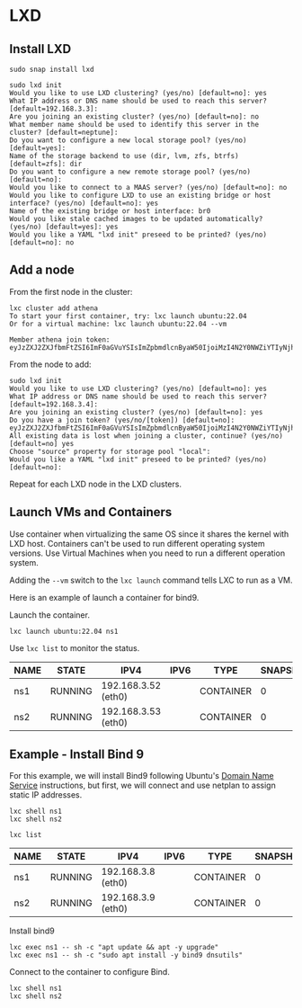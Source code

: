 # LXD

## Install LXD

```shell
sudo snap install lxd
```

```shell
sudo lxd init
Would you like to use LXD clustering? (yes/no) [default=no]: yes
What IP address or DNS name should be used to reach this server? [default=192.168.3.3]:
Are you joining an existing cluster? (yes/no) [default=no]: no
What member name should be used to identify this server in the cluster? [default=neptune]:
Do you want to configure a new local storage pool? (yes/no) [default=yes]:
Name of the storage backend to use (dir, lvm, zfs, btrfs) [default=zfs]: dir
Do you want to configure a new remote storage pool? (yes/no) [default=no]:
Would you like to connect to a MAAS server? (yes/no) [default=no]: no
Would you like to configure LXD to use an existing bridge or host interface? (yes/no) [default=no]: yes
Name of the existing bridge or host interface: br0
Would you like stale cached images to be updated automatically? (yes/no) [default=yes]: yes
Would you like a YAML "lxd init" preseed to be printed? (yes/no) [default=no]: no
```

## Add a node

From the first node in the cluster:

```shell
lxc cluster add athena
To start your first container, try: lxc launch ubuntu:22.04
Or for a virtual machine: lxc launch ubuntu:22.04 --vm

Member athena join token:
eyJzZXJ2ZXJfbmFtZSI6ImF0aGVuYSIsImZpbmdlcnByaW50IjoiMzI4N2Y0NWZiYTIyNjhmNTE0MzNjMmYxNzhhNWM2NjgxOGEwZjEwMjZjYjM3NGYyY2VjMjI0NzFkY2Y4ZGEzZSIsImFkZHJlc3NlcyI6WyIxOTIuMTY4LjMuMzo4NDQzIl0sInNlY3JldCI6ImYwODllZjM1ZDgzZDk0MTQ0M2ViMmM2NTI5NDZjODM4MjRmYmZiODRlOTMxNjA1NGU0ODNhYjZiZjFlYzJmOTMiLCJleHBpcmVzX2F0IjoiMjAyMy0xMi0yOFQxOTo0Nzo1Ni4zMDU5MDQ4MDYtMDY6MDAifQ==
```

From the node to add:

```shell
sudo lxd init
Would you like to use LXD clustering? (yes/no) [default=no]: yes
What IP address or DNS name should be used to reach this server? [default=192.168.3.4]:
Are you joining an existing cluster? (yes/no) [default=no]: yes
Do you have a join token? (yes/no/[token]) [default=no]: eyJzZXJ2ZXJfbmFtZSI6ImF0aGVuYSIsImZpbmdlcnByaW50IjoiMzI4N2Y0NWZiYTIyNjhmNTE0MzNjMmYxNzhhNWM2NjgxOGEwZjEwMjZjYjM3NGYyY2VjMjI0NzFkY2Y4ZGEzZSIsImFkZHJlc3NlcyI6WyIxOTIuMTY4LjMuMzo4NDQzIl0sInNlY3JldCI6ImYwODllZjM1ZDgzZDk0MTQ0M2ViMmM2NTI5NDZjODM4MjRmYmZiODRlOTMxNjA1NGU0ODNhYjZiZjFlYzJmOTMiLCJleHBpcmVzX2F0IjoiMjAyMy0xMi0yOFQxOTo0Nzo1Ni4zMDU5MDQ4MDYtMDY6MDAifQ==
All existing data is lost when joining a cluster, continue? (yes/no) [default=no] yes
Choose "source" property for storage pool "local":
Would you like a YAML "lxd init" preseed to be printed? (yes/no) [default=no]:
```

Repeat for each LXD node in the LXD clusters.

## Launch VMs and Containers

Use container when virtualizing the same OS since it shares the kernel with LXD host. Containers can't be used to run different operating system versions. Use Virtual Machines when you need to run a different operation system.

Adding the `--vm` switch to the `lxc launch` command tells LXC to run as a VM.

Here is an example of launch a container for bind9.

Launch the container.

```shell
lxc launch ubuntu:22.04 ns1
```

Use `lxc list` to monitor the status.

| NAME |  STATE  |        IPV4         | IPV6 |   TYPE    | SNAPSHOTS | LOCATION |
|------|---------|---------------------|------|-----------|-----------|----------|
| ns1  | RUNNING | 192.168.3.52 (eth0) |      | CONTAINER | 0         | neptune  |
| ns2  | RUNNING | 192.168.3.53 (eth0) |      | CONTAINER | 0         | athena   |

## Example - Install Bind 9

For this example, we will install Bind9 following Ubuntu's [Domain Name Service](https://ubuntu.com/server/docs/service-domain-name-service-dns) instructions, but first,
we will connect and use netplan to assign static IP addresses.

```shell
lxc shell ns1
lxc shell ns2

lxc list
```

| NAME |  STATE  |        IPV4        | IPV6 |   TYPE    | SNAPSHOTS | LOCATION |
|------|---------|--------------------|------|-----------|-----------|----------|
| ns1  | RUNNING | 192.168.3.8 (eth0) |      | CONTAINER | 0         | neptune  |
| ns2  | RUNNING | 192.168.3.9 (eth0) |      | CONTAINER | 0         | athena   |

Install bind9

```shell
lxc exec ns1 -- sh -c "apt update && apt -y upgrade"
lxc exec ns1 -- sh -c "sudo apt install -y bind9 dnsutils"
```

Connect to the container to configure Bind.

```shell
lxc shell ns1
lxc shell ns2
```
